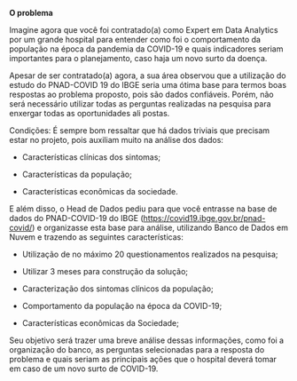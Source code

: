**O problema**


Imagine agora que você foi contratado(a) como Expert em Data Analytics por um grande hospital para entender como foi o comportamento da população na época da pandemia da COVID-19 e quais indicadores seriam importantes para o planejamento, caso haja um novo surto da doença.

Apesar de ser contratado(a) agora, a sua área observou que a utilização do estudo do PNAD-COVID 19 do IBGE seria uma ótima base para termos boas respostas ao problema proposto, pois são dados confiáveis. Porém, não será necessário utilizar todas as perguntas realizadas na pesquisa para enxergar todas as oportunidades ali postas.

Condições:
É sempre bom ressaltar que há dados triviais que precisam estar no projeto, pois auxiliam muito na análise dos dados:

- Características clínicas dos sintomas;

- Características da população;

- Características econômicas da sociedade.

E além disso, o Head de Dados pediu para que você entrasse na base de dados do PNAD-COVID-19 do IBGE (https://covid19.ibge.gov.br/pnad-covid/) e organizasse esta base para análise, utilizando Banco de Dados em Nuvem e trazendo as seguintes características:

- Utilização de no máximo 20 questionamentos realizados na pesquisa;

- Utilizar 3 meses para construção da solução;

- Caracterização dos sintomas clínicos da população;

- Comportamento da população na época da COVID-19;

- Características econômicas da Sociedade;

Seu objetivo será trazer uma breve análise dessas informações, como foi a organização do banco, as perguntas selecionadas para a resposta do problema e quais seriam as principais ações que o hospital deverá tomar em caso de um novo surto de COVID-19.
